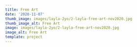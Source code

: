 ```yaml
---
title: Free Art
date: '2020-11-07'
thumb_image: images/layla-2yo/2-layla-free-art-nov2020.jpg
thumb_image_alt: Free Art
image: images/layla-2yo/2-layla-free-art-nov2020.jpg
image_alt: Free Art
template: project
---
```


